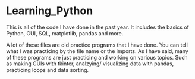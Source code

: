 # Learning_Python
This is all of the code I have done in the past year. It includes the basics of Python, GUI, SQL, matplotlib, pandas and more. 

A lot of these files are old practice programs that I have done. You can tell what I was practicing by the file name or the imports. 
As I have said, many of these programs are just practicing and working on various topics. Such as making GUIs with tkinter, analzying/ 
visualizing data with pandas, practicing loops and data sorting. 

